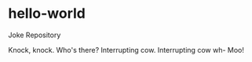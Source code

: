# hello-world
Joke Repository

Knock, knock.
Who's there?
Interrupting cow.
Interrupting cow wh-
Moo!
